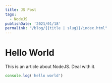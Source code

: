 ```yaml
---
title: JS Post
tags:
  - NodeJS
publishDate: '2021/01/18'
permalink: "/blog/{{title | slug}}/index.html"
---
```

# Hello World

This is an article about NodeJS. Deal with it.

```js
console.log('hello world')
```
